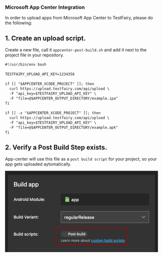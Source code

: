 ### Microsoft App Center Integration


In order to upload apps from Microsoft App Center to TestFairy, please do the following:

## 1. Create an upload script.

Create a new file, call it `appcenter-post-build.sh` and add it next to the project file in your repository.

```
#!/usr/bin/env bash

TESTFAIRY_UPLOAD_API_KEY=1234356

if [[ "$APPCENTER_XCODE_PROJECT" ]]; then
  curl https://upload.testfairy.com/api/upload \
  -F "api_key=$TESTFAIRY_UPLOAD_API_KEY" \
  -F "file=@$APPCENTER_OUTPUT_DIRECTORY/example.ipa" 
fi

if [[ -z "$APPCENTER_XCODE_PROJECT" ]]; then
  curl https://upload.testfairy.com/api/upload \
  -F "api_key=$TESTFAIRY_UPLOAD_API_KEY" \
  -F "file=@$APPCENTER_OUTPUT_DIRECTORY/example.apk"
fi

```


## 2. Verify a Post Build Step exists. 


App-center will use this file as a `post build script` for your project, so your app gets uploaded aytomatically.


![](/img/continuous-integration/appcntr-1.png)



